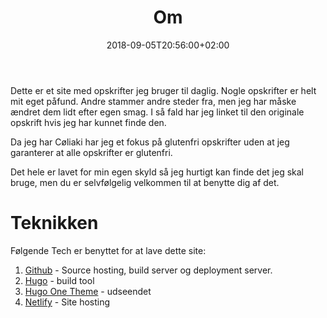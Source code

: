 ﻿---
title: "Om"
date: 2018-09-05T20:56:00+02:00
draft: false
---
Dette er et site med opskrifter jeg bruger til daglig. Nogle opskrifter er helt mit eget påfund. Andre stammer andre steder fra, men jeg har måske ændret dem lidt efter egen smag. I så fald har jeg linket til den originale opskrift hvis jeg har kunnet finde den.

Da jeg har Cøliaki har jeg et fokus på glutenfri opskrifter uden at jeg garanterer at alle opskrifter er glutenfri. 

Det hele er lavet for min egen skyld så jeg hurtigt kan finde det jeg skal bruge, men du er selvfølgelig velkommen til at benytte dig af det.

# Teknikken

Følgende Tech er benyttet for at lave dette site:

1. [Github](https://www.github.com) - Source hosting, build server og deployment server.
1. [Hugo](https://gohugo.io) - build tool
1. [Hugo One Theme](https://github.com/resugary/hugo-theme-one/) - udseendet
1. [Netlify](https://www.netlify.com) - Site hosting




